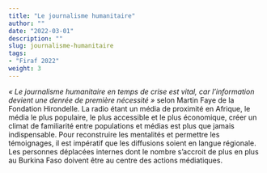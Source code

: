 ```yaml
---
title: "Le journalisme humanitaire"
author: ""
date: "2022-03-01"
description: ""
slug: journalisme-humanitaire
tags:
- "Firaf 2022"
weight: 3
---
```


*« Le  journalisme humanitaire en temps de crise est vital, car l’information devient une denrée de première nécessité »* selon Martin Faye de la Fondation Hirondelle. La radio étant un média de proximité en Afrique, le média le plus populaire, le plus accessible et le plus économique, créer un climat de familiarité entre populations et médias est plus que jamais indispensable. Pour reconstruire les mentalités et permettre les témoignages, il est impératif que les diffusions soient en langue régionale. Les personnes déplacées internes dont le nombre s’accroit de plus en plus au Burkina Faso doivent être au centre des actions médiatiques.